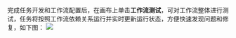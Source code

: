 完成任务开发和工作流配置后，在画布上单击**工作流测试**，可对工作流整体进行测试，任务将按照工作流依赖关系运行并实时更新运行状态，方便快速发现问题和修复，如下图：
![](https://qcloudimg.tencent-cloud.cn/raw/1b6756884a03d0fcaf4958cf4b342bbb.png)
